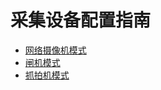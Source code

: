 # 采集设备配置指南

- [网络摄像机模式](wang-luo-she-xiang-ji-mo-shi/README.md)
- [闸机模式](zha-ji-mo-shi/README.md)
- [抓拍机模式](zhua-pai-ji-mo-shi/README.md)

